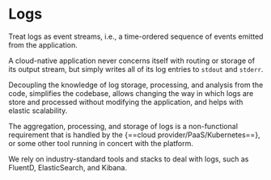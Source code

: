 # Logs

Treat logs as event streams, i.e., a time-ordered sequence of events emitted from the application.

A cloud-native application never concerns itself with routing or storage of its output stream, but simply writes all of its log entries to `stdout` and `stderr`.

Decoupling the knowledge of log storage, processing, and analysis from the code, simplifies the codebase, allows changing the way in which logs are store and processed without modifying the application, and helps with elastic scalability.

The aggregation, processing, and storage of logs is a non-functional requirement that is handled by the {==cloud provider/PaaS/Kubernetes==}, or some other tool running in concert with the platform. 

We rely on industry-standard tools and stacks to deal with logs, such as FluentD, ElasticSearch, and Kibana.

